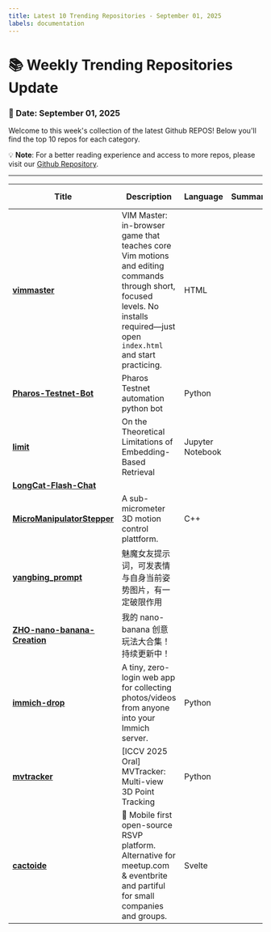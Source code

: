 ```yaml
---
title: Latest 10 Trending Repositories - September 01, 2025
labels: documentation
---
```

# 📚 Weekly Trending Repositories Update

### 📅 Date: September 01, 2025

Welcome to this week's collection of the latest Github REPOS! Below you'll find the top 10 repos for each category.

💡 **Note**: For a better reading experience and access to more repos, please visit our [Github Repository](https://github.com/marc-ko/daily-trending-repo).

---

| **Title** | **Description** | **Language** | **Summary** | **Tags** | **Stars Count** |
| --- | --- | --- | --- | --- | --- |
| **[vimmaster](https://github.com/renzorlive/vimmaster)** | VIM Master: in-browser game that teaches core Vim motions and editing commands through short, focused levels. No installs required—just open `index.html` and start practicing. | HTML |  | <details><summary>codin...</summary><p>coding, education, game, indie-game, vim</p></details> | 1069 |
| **[Pharos-Testnet-Bot](https://github.com/ox1nec/Pharos-Testnet-Bot)** | Pharos Testnet automation python bot | Python |  | <details><summary>pharo...</summary><p>pharos-bot, pharos-testnet, pharos-testnet-automation, pharos-testnet-bot, python</p></details> | 406 |
| **[limit](https://github.com/google-deepmind/limit)** | On the Theoretical Limitations of Embedding-Based Retrieval | Jupyter Notebook |  |  | 346 |
| **[LongCat-Flash-Chat](https://github.com/meituan-longcat/LongCat-Flash-Chat)** |  |  |  |  | 316 |
| **[MicroManipulatorStepper](https://github.com/0x23/MicroManipulatorStepper)** | A sub-micrometer 3D motion control plattform. | C++ |  |  | 301 |
| **[yangbing_prompt](https://github.com/YXYAXA/yangbing_prompt)** | 魅魔女友提示词，可发表情与自身当前姿势图片，有一定破限作用 |  |  |  | 286 |
| **[ZHO-nano-banana-Creation](https://github.com/ZHO-ZHO-ZHO/ZHO-nano-banana-Creation)** | 我的 nano-banana 创意玩法大合集！  持续更新中！ |  |  |  | 231 |
| **[immich-drop](https://github.com/Nasogaa/immich-drop)** | A tiny, zero-login web app for collecting photos/videos from anyone into your Immich server. | Python |  |  | 226 |
| **[mvtracker](https://github.com/ethz-vlg/mvtracker)** | [ICCV 2025 Oral] MVTracker: Multi-view 3D Point Tracking | Python |  |  | 213 |
| **[cactoide](https://github.com/polaroi8d/cactoide)** | 🌵 Mobile first open-source RSVP platform. Alternative for meetup.com & eventbrite and partiful for small companies and groups. | Svelte |  | <details><summary>event...</summary><p>events, gathering, group, rsvp</p></details> | 205 |

